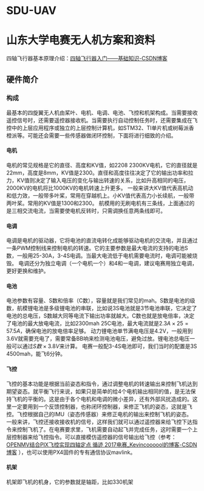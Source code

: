 # SDU-UAV
# 山东大学电赛无人机方案和资料
四轴飞行器基本原理介绍：[四轴飞行器入门——基础知识-CSDN博客](https://blog.csdn.net/pix_csdn/article/details/81096324)
## 硬件简介
### 构成
最基本的四旋翼无人机由桨叶、电机、电调、电池、飞控和机架构成。当需要接收遥控信号时，还需要遥控器接收机。当需要执行自动控制任务时，还需要集成在飞控中的上层应用程序或独立的上层控制计算机，如STM32、TI单片机或树莓派香橙派等。可能还会需要一些传感器做闭环控制，下面将进行细致的介绍。
#### 电机
电机的常见规格是它的直径、高度和KV值，如2208 2300KV电机，它的直径就是22mm，高度是8mm，KV值是2300。直径和高度往往决定了它的输出功率和拉力，KV值则决定了输入电压的变化与输出转速的关系，比如升高相同的电压，2000KV的电机将比1000KV的电机转速上升更多。
一般来讲大KV值代表高机动和低力效，一般带多叶桨，常用在穿越机上。小KV值代表高力小长续航，一般带两叶桨。常用的KV值是1300和2300。
航模用的无刷电机有三条线，上面通过的是三相交流电流，当需要使电机反转时，只需调换任意两条线即可。
#### 电调
电调是电机的驱动器，它将电池的直流电转化成能够驱动电机的交流电，并且通过一条PWM控制线来控制电机的转速。它的主要参数是最大电流的支持的电池S数，一般用25-30A，3-4S电调。当最大电流低于电机需要电流时，电调可能被烧毁。
电调还分为独立电调（一个电机一个）和4和一电调，建议电赛用独立电调，更好更换和维护。
#### 电池
电池参数有容量、S数和倍率（C数），容量就是我们常见的mah。S数是电池的级数，航模锂电池是多级锂电池的串联，比如说3S电池就是3节电池串联，它决定了电池的总电压，S数越大同等电流下输出功率就越大。C数也就是放电倍率，决定了电池的最大放电电流，比如2300mah 25C电池，最大电流就是$2.3A\times25=57.5A$，确保电池的放电倍率足够。
动力锂电池单节满电电压是4.2V，一般用到3.6V就需要充电了，需要常备BB响来检测电池电压，避免过放。锂电池总电压一般可以通过$S数 \times 3.8V$来计算。
电赛一般配3-4S电池即可，我们当时的配置是3S 4500mah，能飞6分钟。
#### 飞控
飞控的基本功能是根据当前姿态和指令，通过调整电机的转速输出来控制飞机达到期望姿态。就平衡飞行来说，如果只是简单的给4个电机输出相同的值，是无法保持飞机的平衡的。这是由于各个电机和电调的微小差异，还有外部风扰造成的。这里一定要用到一个反馈控制器，也称闭环控制器，来修正飞机的姿态，这就是飞控。飞控根据自己的IMU（姿态传感器）来修正电机的输出来控制飞机的姿态。
一般来讲，飞控还接收接收机的信号，这样我们就可以通过遥控器来给飞控下达指令来控制飞机了。在电赛要求里，飞机需要自动起飞并完成任务，这时需要一个上层控制器来给飞控指令。可以直接模仿遥控器的信号输出给飞控（参考： [OPENMV结合PIX飞控实现四轴定点 循迹 2017电赛_Kevincoooool的博客-CSDN博客](https://blog.csdn.net/xiangkezhi167810/article/details/78618798) ），也可以使用PX4固件的专有通信协议mavlink。
#### 机架
机架即飞机的机身，它的参数就是轴距，比如330机架
